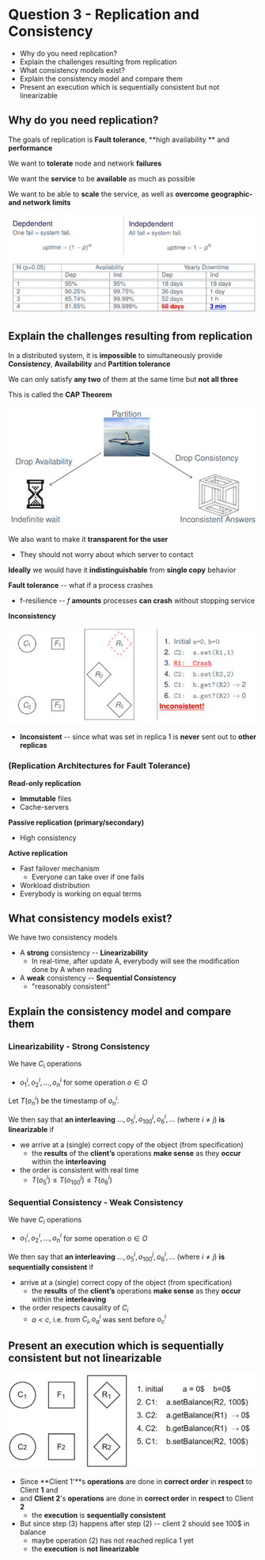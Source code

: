 # Question 3 - Replication and Consistency

* Why do you need replication?
* Explain the challenges resulting from replication
* What consistency models exist?
* Explain the consistency model and compare them
* Present an execution which is sequentially consistent but not linearizable



## Why do you need replication?

The goals of replication is **Fault tolerance**, **high availability ** and **performance**

We want to **tolerate** node and network **failures**

We want the **service** to be **available** as much as possible

We want to be able to **scale** the service, as well as **overcome** **geographic- and network limits**



![](images/3-consensus/image-20201015123638146.png)









## Explain the challenges resulting from replication

In a distributed system, it is **impossible** to simultaneously provide **Consistency**, **Availability** and **Partition tolerance**

We can only satisfy **any two** of them at the same time but **not all three**

This is called the **CAP Theorem**

![image-20201015124750628](../images/06-replication/image-20201015124750628.png)

We also want to make it **transparent for the user**

* They should not worry about which server to contact

**Ideally** we would have it **indistinguishable** from **single copy** behavior



**Fault tolerance** -- what if a process crashes

* f-resilience  -- $f$ **amounts** processes **can crash** without stopping service



**Inconsistency**

![image-20210108103719507](../images/06-replication/image-20210108103719507.png)

* **Inconsistent** -- since what was set in replica 1 is **never** sent out to **other replicas**



### (Replication Architectures for Fault Tolerance)

**Read-only replication**

* **Immutable** files
* Cache-servers

**Passive replication (primary/secondary)**

* High consistency

**Active replication**

* Fast failover mechanism
    * Everyone can take over if one fails
* Workload distribution
* Everybody is working on equal terms



## What consistency models exist?

We have two consistency models

* A **strong** consistency -- **Linearizability**
    * In real-time, after update A, everybody will see the modification done by A when reading
* A **weak** consistency -- **Sequential Consistency**
    * "reasonably consistent"



## Explain the consistency model and compare them

### Linearizability - Strong Consistency

We have $C_i$ operations

* $o_1^i, o_2^i, \dots, o_n^i$ for some operation $o \in O$

Let $T(o^i_n)$ be the timestamp of $o^i_n$.

We then say that **an interleaving** $\dots, o^i_5, o^j_{100}, o^i_6, \dots$ (where $i \neq j$) **is linearizable** if

* we arrive at a (single) correct copy of the object (from specification)
    * the **results** of the **client’s** operations **make sense** as they **occur** within the **interleaving**
* the order is consistent with real time
    * $T(o^i_5) \leq T(o^j_{100}) \leq T(o^i_6)$



### Sequential Consistency - Weak Consistency

We have $C_i$ operations

* $o_1^i, o_2^i, \dots , o_n^i$ for some operation $o \in O$

We then say that **an interleaving** $\dots, o^i_5, o^j_{100}, o^i_6, \dots$ (where $i \neq j$) **is sequentially consistent** if

* arrive at a (single) correct copy of the object (from specification)
    * the **results** of the **client’s** operations **make sense** as they **occur** within the **interleaving**
* the order respects causality of $C_i$
    * $a < c$, i.e. from $C_i, o^i_a$ was sent before $o^i_c$





## Present an execution which is sequentially consistent but not linearizable

![image-20210111134945818](images/3-replication-and-consistency/image-20210111134945818.png)

* Since **Client 1'**s **operations** are done in **correct order** in **respect** to Client **1** and
* and **Client 2**'s **operations** are done in **correct order** in **respect** to Client **2**
    * the **execution** is **sequentially consistent**
* But since step (3) happens after step (2) -- client 2 should see 100$ in balance
    * maybe operation (2) has not reached replica 1 yet
    *  the **execution** is **not** **linearizable**

